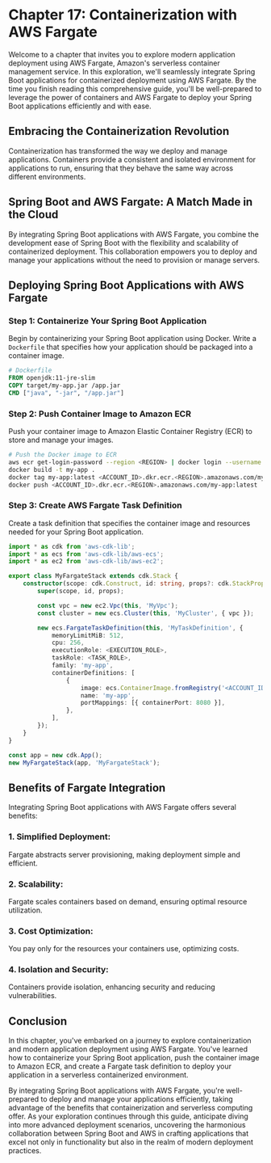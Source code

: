 # Chapter 17: Containerization with AWS Fargate

Welcome to a chapter that invites you to explore modern application deployment using AWS Fargate, Amazon's serverless container management service. In this exploration, we'll seamlessly integrate Spring Boot applications for containerized deployment using AWS Fargate. By the time you finish reading this comprehensive guide, you'll be well-prepared to leverage the power of containers and AWS Fargate to deploy your Spring Boot applications efficiently and with ease.

## Embracing the Containerization Revolution

Containerization has transformed the way we deploy and manage applications. Containers provide a consistent and isolated environment for applications to run, ensuring that they behave the same way across different environments.

## Spring Boot and AWS Fargate: A Match Made in the Cloud

By integrating Spring Boot applications with AWS Fargate, you combine the development ease of Spring Boot with the flexibility and scalability of containerized deployment. This collaboration empowers you to deploy and manage your applications without the need to provision or manage servers.

## **Deploying Spring Boot Applications with AWS Fargate**

### Step 1: Containerize Your Spring Boot Application

Begin by containerizing your Spring Boot application using Docker. Write a `Dockerfile` that specifies how your application should be packaged into a container image.

```Dockerfile
# Dockerfile
FROM openjdk:11-jre-slim
COPY target/my-app.jar /app.jar
CMD ["java", "-jar", "/app.jar"]
```

### Step 2: Push Container Image to Amazon ECR

Push your container image to Amazon Elastic Container Registry (ECR) to store and manage your images.

```bash
# Push the Docker image to ECR
aws ecr get-login-password --region <REGION> | docker login --username AWS --password-stdin <ACCOUNT_ID>.dkr.ecr.<REGION>.amazonaws.com
docker build -t my-app .
docker tag my-app:latest <ACCOUNT_ID>.dkr.ecr.<REGION>.amazonaws.com/my-app:latest
docker push <ACCOUNT_ID>.dkr.ecr.<REGION>.amazonaws.com/my-app:latest
```

### Step 3: Create AWS Fargate Task Definition

Create a task definition that specifies the container image and resources needed for your Spring Boot application.

```typescript
import * as cdk from 'aws-cdk-lib';
import * as ecs from 'aws-cdk-lib/aws-ecs';
import * as ec2 from 'aws-cdk-lib/aws-ec2';

export class MyFargateStack extends cdk.Stack {
    constructor(scope: cdk.Construct, id: string, props?: cdk.StackProps) {
        super(scope, id, props);

        const vpc = new ec2.Vpc(this, 'MyVpc');
        const cluster = new ecs.Cluster(this, 'MyCluster', { vpc });

        new ecs.FargateTaskDefinition(this, 'MyTaskDefinition', {
            memoryLimitMiB: 512,
            cpu: 256,
            executionRole: <EXECUTION_ROLE>,
            taskRole: <TASK_ROLE>,
            family: 'my-app',
            containerDefinitions: [
                {
                    image: ecs.ContainerImage.fromRegistry('<ACCOUNT_ID>.dkr.ecr.<REGION>.amazonaws.com/my-app:latest'),
                    name: 'my-app',
                    portMappings: [{ containerPort: 8080 }],
                },
            ],
        });
    }
}

const app = new cdk.App();
new MyFargateStack(app, 'MyFargateStack');
```

## **Benefits of Fargate Integration**

Integrating Spring Boot applications with AWS Fargate offers several benefits:

### **1. Simplified Deployment:**

Fargate abstracts server provisioning, making deployment simple and efficient.

### **2. Scalability:**

Fargate scales containers based on demand, ensuring optimal resource utilization.

### **3. Cost Optimization:**

You pay only for the resources your containers use, optimizing costs.

### **4. Isolation and Security:**

Containers provide isolation, enhancing security and reducing vulnerabilities.

## Conclusion

In this chapter, you've embarked on a journey to explore containerization and modern application deployment using AWS Fargate. You've learned how to containerize your Spring Boot application, push the container image to Amazon ECR, and create a Fargate task definition to deploy your application in a serverless containerized environment.

By integrating Spring Boot applications with AWS Fargate, you're well-prepared to deploy and manage your applications efficiently, taking advantage of the benefits that containerization and serverless computing offer. As your exploration continues through this guide, anticipate diving into more advanced deployment scenarios, uncovering the harmonious collaboration between Spring Boot and AWS in crafting applications that excel not only in functionality but also in the realm of modern deployment practices.